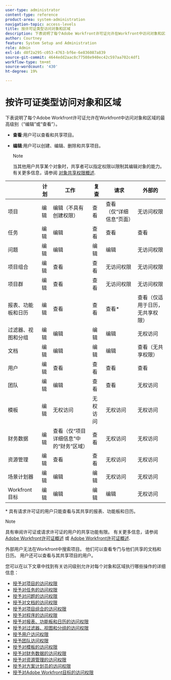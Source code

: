 ```yaml
---
user-type: administrator
content-type: reference
product-area: system-administration
navigation-topic: access-levels
title: 按许可证类型访问对象和区域
description: 下表说明了每个Adobe Workfront许可证允许在Workfront中访问对象和区域的最高级别（“编辑”或“查看”）。
author: Courtney
feature: System Setup and Administration
role: Admin
exl-id: d8f2a295-c053-4763-bf6e-6e836087a839
source-git-commit: 4644edd2aac8c77508e940ec42c597aa702c4df1
workflow-type: tm+mt
source-wordcount: '430'
ht-degree: 19%

---
```


# 按许可证类型访问对象和区域

下表说明了每个Adobe Workfront许可证允许在Workfront中访问对象和区域的最高级别（“编辑”或“查看”）。

* **查看**:用户可以查看和共享项目。
* **编辑**:用户可以创建、编辑、删除和共享项目。

   >[!NOTE]
   >
   >当其他用户共享某个对象时，共享者可以指定权限以限制其编辑对象的能力。 有关更多信息，请参阅 [对象共享权限概述](../../../workfront-basics/grant-and-request-access-to-objects/sharing-permissions-on-objects-overview.md).

|   | 计划 | 工作 | 复查 | 请求 | 外部的 |
|---|---|---|---|---|---|
| 项目 | 编辑 | 编辑（不具有创建权限） | 查看 | 查看（仅“详细信息”页面） | 无访问权限 |
| 任务 | 编辑 | 编辑 | 查看 | 查看 | 查看 |
| 问题 | 编辑 | 编辑 | 编辑 | 编辑 | 无访问权限 |
| 项目组合 | 编辑 | 查看 | 查看 | 无访问权限 | 无访问权限 |
| 项目群 | 编辑 | 查看 | 查看 | 无访问权限 | 无访问权限 |
| 报表、功能板和日历 | 编辑 | 查看 | 查看 | 查看&#42; | 查看（仅适用于日历，无共享权限） |
| 过滤器、视图和分组 | 编辑 | 编辑 | 编辑 | 编辑 | 无权访问 |
| 文档 | 编辑 | 编辑 | 编辑 | 编辑 | 查看（无共享权限） |
| 用户 | 编辑 | 查看 | 查看 | 查看 | 查看 |
| 团队 | 编辑 | 编辑 | 查看 | 查看 | 无权访问 |
| 模板 | 编辑 | 无权访问 | 无权访问 | 无权访问 | 无权访问 |
| 财务数据 | 编辑 | 查看（仅“项目详细信息”中的“财务”区域） | 查看 | 无权访问 | 无权访问 |
| 资源管理 | 编辑 | 查看 | 查看 | 无权访问 | 无权访问 |
| 场景计划器 | 编辑 | 编辑 | 编辑 | 无权访问 | 无权访问 |
| Workfront 目标 | 编辑 | 编辑 | 编辑 | 编辑 | 无权访问 |

&#42; 具有请求许可证的用户只能查看与其共享的报表、功能板和日历。

>[!NOTE]
>
>具有审阅许可证或请求许可证的用户的共享功能有限。 有关更多信息，请参阅 [Adobe Workfront许可证概述](/help/quicksilver/administration-and-setup/add-users/how-access-levels-work/licenses-overview.md) 或 [Adobe Workfront许可证概述](../../../administration-and-setup/add-users/access-levels-and-object-permissions/wf-licenses.md).
>
>外部用户无法在Workfront中搜索项目。 他们可以查看专门与他们共享的文档和日历。 用户还可以查看与其共享项目的用户。

您可以在以下文章中找到有关访问级别允许对每个对象和区域执行哪些操作的详细信息：

* [授予对项目的访问权限](../../../administration-and-setup/add-users/configure-and-grant-access/grant-access-projects.md)
* [授予对任务的访问权限](../../../administration-and-setup/add-users/configure-and-grant-access/grant-access-tasks.md)
* [授予对问题的访问权限](../../../administration-and-setup/add-users/configure-and-grant-access/grant-access-issues.md)
* [授予对文档的访问权限](../../../administration-and-setup/add-users/configure-and-grant-access/grant-access-documents.md)
* [授予对项目组合的访问权限](../../../administration-and-setup/add-users/configure-and-grant-access/grant-access-portfolios.md)
* [授予对程序的访问权限](../../../administration-and-setup/add-users/configure-and-grant-access/grant-access-programs.md)
* [授予对报表、功能板和日历的访问权限](../../../administration-and-setup/add-users/configure-and-grant-access/grant-access-reports-dashboards-calendars.md)
* [授予对过滤器、视图和分组的访问权限](../../../administration-and-setup/add-users/configure-and-grant-access/grant-access-fvg.md)
* [授予用户访问权限](../../../administration-and-setup/add-users/configure-and-grant-access/grant-access-other-users.md)
* [授予团队访问权限](../../../administration-and-setup/add-users/configure-and-grant-access/grant-access-teams.md)
* [授予对模板的访问权限](../../../administration-and-setup/add-users/configure-and-grant-access/grant-access-templates.md)
* [授予对财务数据的访问权限](../../../administration-and-setup/add-users/configure-and-grant-access/grant-access-financial.md)
* [授予对资源管理的访问权限](../../../administration-and-setup/add-users/configure-and-grant-access/grant-access-resource-management.md)
* [授予对方案计划员的访问权限](../../../administration-and-setup/add-users/configure-and-grant-access/grant-access-sp.md)
* [授予对Adobe Workfront目标的访问权限](../../../administration-and-setup/add-users/configure-and-grant-access/grant-access-goals.md)
